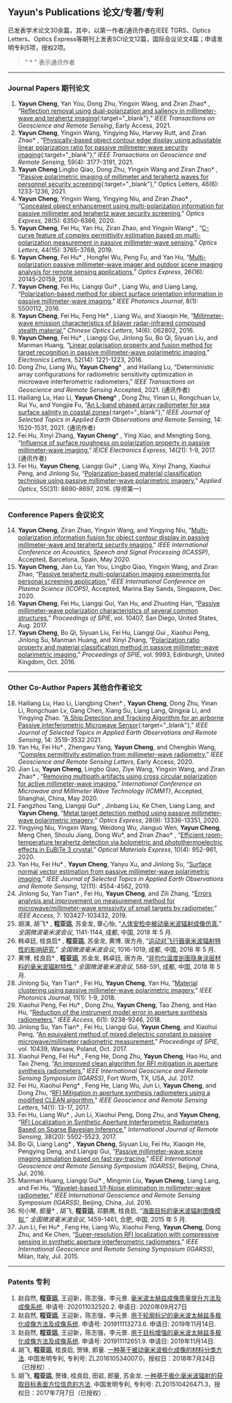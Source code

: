 ## **Yayun's Publications 论文/专著/专利**

已发表学术论文30余篇，其中，以第一作者/通讯作者在IEEE TGRS、Optics Letters、Optics Express等期刊上发表SCI论文12篇，国际会议论文4篇；申请发明专利5项，授权2项。

>  " * " 表示通讯作者

---
### **Journal Papers 期刊论文**
1. **Yayun Cheng**, Yan You, Dong Zhu, Yingxin Wang, and Ziran Zhao* , “[Reflection removal using dual-polarization and saliency in millimeter-wave and terahertz imaging](http://www.doi.org/10.1109/TGRS.2021.3049554){:target="_blank"},” *IEEE Transactions on Geoscience and Remote Sensing*, Early Access, 2021. 
1. **Yayun Cheng**, Yingxin Wang, Yingying Niu, Harvey Rutt, and Ziran Zhao* , “[Physically-based object contour edge display using adjustable linear polarization ratio for passive millimeter-wave security imaging](http://www.doi.org/10.1109/TGRS.2020.3011179){:target="_blank"},” *IEEE Transactions on Geoscience and Remote Sensing*, 59(4): 3177-3191, 2021.
1. **Yayun Cheng** Lingbo Qiao, Dong Zhu, Yingxin Wang and Ziran Zhao* , “[Passive polarimetric imaging of millimeter and terahertz waves for personnel security screening](https://doi.org/10.1364/OL.418497){:target="_blank"},” Optics Letters, 46(6): 1233-1236, 2021.
2.	**Yayun Cheng**, Yingxin Wang, Yingying Niu, and Ziran Zhao* , “[Concealed object enhancement using multi-polarization information for passive millimeter and terahertz wave security screening](https://doi.org/10.1364/OE.384029),” *Optics Express*, 28(5): 6350-6366, 2020.
3.	**Yayun Cheng**, Fei Hu, Yan Hu, Ziran Zhao, and Yingxin Wang* , “[C-curve feature of complex permittivity estimation based on multi-polarization measurement in passive millimeter-wave sensing](https://doi.org/10.1364/OL.44.003765),” *Optics Letters*, 44(15): 3765-3768, 2019.
4.	**Yayun Cheng**, Fei Hu* , Hongfei Wu, Peng Fu, and Yan Hu, “[Multi-polarization passive millimeter-wave imager and outdoor scene imaging analysis for remote sensing applications](https://doi.org/10.1364/OE.26.020145),” *Optics Express*, 26(16): 20145-20159, 2018.
5.	**Yayun Cheng**, Fei Hu, Liangqi Gui* , Liang Wu, and Liang Lang, “[Polarization-based method for object surface orientation information in passive millimeter-wave imaging](https://doi.org/10.1109/JPHOT.2015.2507359),” *IEEE Photonics Journal*, 8(1): 5500112, 2016.
6.	**Yayun Cheng**, Fei Hu, Feng He* , Liang Wu, and Xiaoqin He, “[Millimeter-wave emission characteristics of bilayer radar-infrared compound stealth material](https://doi.org/10.3788/col201614.062802),” *Chinese Optics Letters*, 14(6): 062802, 2016.
7.	**Yayun Cheng**, Fei Hu* , Liangqi Gui, Jinlong Su, Bo Qi, Siyuan Liu, and Manman Huang, “[Linear polarisation property and fusion method for target recognition in passive millimeter-wave polarimetric imaging](https://doi.org/10.1049/el.2016.0681),” *Electronics Letters*, 52(14): 1221-1223, 2016.
1. Dong Zhu, Liang Wu, **Yayun Cheng*** , and Hailiang Lu, “Deterministic array configurations for radiometric sensitivity optimization in microwave interferometric radiometers,” *IEEE Transactions on Geoscience and Remote Sensing* Accepted, 2021. (通讯作者)
1. Hailiang Lu, Hao Li, **Yayun Cheng*** , Dong Zhu, Yinan Li, Rongchuan Lv, Rui Yu, and Yongjie Fu, “[An L-band phased array radiometer for sea surface salinity in coastal zones](https://doi.org/10.1109/JSTARS.2020.3045813){:target="_blank"},” *IEEE Journal of Selected Topics in Applied Earth Observations and Remote Sensing*, 14: 1520-1531, 2021. (通讯作者)
1. Fei Hu, Xinyi Zhang, **Yayun Cheng*** , Ying Xiao, and Mengting Song, “[Influence of surface roughness on polarization property in passive millimeter-wave imaging](https://doi.org/10.1587/elex.14.20171005),” *IEICE Electronics Express*, 14(21): 1-9, 2017. (通讯作者)
1. Fei Hu, **Yayun Cheng**, Liangqi Gui* , Liang Wu, Xinyi Zhang, Xiaohui Peng, and Jinlong Su, “[Polarization-based material classification technique using passive millimeter-wave polarimetric imagery](https://doi.org/10.1364/AO.55.008690),” *Applied Optics*, 55(31): 8690-8697, 2016. (导师第一)

---
### **Conference Papers 会议论文**
14. **Yayun Cheng**, Ziran Zhao, Yingxin Wang, and Yingying Niu, “[Multi-polarization information fusion for object contour display in passive millimeter-wave and terahertz security imaging](https://doi.org/10.1109/ICASSP40776.2020.9054207),” *IEEE International Conference on Acoustics, Speech and Signal Processing (ICASSP)*, Accepted, Barcelona, Spain, May 2020.
2. **Yayun Cheng**, Jian Lu, Yan You, Lingbo Qiao, Yingxin Wang, and Ziran Zhao, “[Passive terahertz multi-polarization imaging experiments for personal screening application](),” *IEEE International Conference on Plasma Science (ICOPS)*, Accepted, Marina Bay Sands, Singapore, Dec. 2020.
3. **Yayun Cheng**, Fei Hu, Liangqi Gui, Yan Hu, and Zhuoting Han, “[Passive millimeter-wave polarization characteristics of several common structures](https://doi.org/10.1117/12.2270947),” *Proceedings of SPIE*, vol. 10407, San Diego, United States, Aug. 2017.
4. **Yayun Cheng**, Bo Qi, Siyuan Liu, Fei Hu, Liangqi Gui , Xiaohui Peng, Jinlong Su, Manman Huang, and Xinyi Zhang, “[Polarization ratio property and material classification method in passive millimeter-wave polarimetric imaging](https://doi.org/10.1117/12.2239946),” *Proceedings of SPIE*, vol. 9993, Edinburgh, United Kingdom, Oct. 2016.

---
### **Other Co-Author Papers 其他合作者论文**
18. Hailiang Lu, Hao Li, Liangbing Chen* , **Yayun Cheng**, Dong Zhu, Yinan Li, Rongchuan Lv, Gang Chen, Xiang Su, Liang Lang, Qingxia Li, and Yingying Zhao. “[A Ship Detection and Tracking Algorithm for an airborne Passive interferometric Microwave Sensor](https://doi.org/10.1109/JSTARS.2021.3066514){:target="_blank"},” *IEEE Journal of Selected Topics in Applied Earth Observations and Remote Sensing*, 14: 3519-3532 2021.
1. Yan Hu, Fei Hu* , Zhengwu Yang, **Yayun Cheng**, and Chengbin Wang, “[Complex permittivity estimation from millimeter-wave radiometry](),” *IEEE Geoscience and Remote Sensing Letters*, Early Access, 2020.
18. Jian Lu, **Yayun Cheng**, Lingbo Qiao, Ziye Wang, Yingxin Wang, and Ziran Zhao* , “[Removing multipath artifacts using cross circular polarization for active millimeter-wave imaging](),” *International Conference on Microwave and Millimeter Wave Technology (ICMMT)*, Accepted, Shanghai, China, May 2020.
17. Fangzhou Tang, Liangqi Gui* , Jinbang Liu, Ke Chen, Liang Lang, and **Yayun Cheng**, “[Metal target detection method using passive millimeter-wave polarimetric imagery](),” *Optics Express*, 28(9): 13336-13351, 2020.
16. Yingying Niu, Yingxin Wang, Weidong Wu, Jianguo Wen, **Yayun Cheng**, Meng Chen, Shoulu Jiang, Dong Wu*, and Ziran Zhao* , “[Efficient room-temperature terahertz detection via bolometric and photothermoelectric effects in EuBiTe 3 crystal](),” *Optical Materials Express*, 10(4): 952-961, 2020.
15. Yan Hu, Fei Hu* , **Yayun Cheng**, Yanyu Xu, and Jinlong Su, “[Surface normal vector estimation from passive millimeter-wave polarimetric imaging](),” *IEEE Journal of Selected Topics in Applied Earth Observations and Remote Sensing*, 12(11): 4554-4562, 2019.
14. Jinlong Su, Yan Tian* , Fei Hu, **Yayun Cheng**, and Zili Zhang, “[Errors analysis and improvement on measurement method for microwave/millimeter-wave emissivity of small targets by radiometer](),” *IEEE Access*, 7: 103427-103432, 2019.
13. 胡演, 胡飞* , **程亚运**, 苏金龙, 章心怡, “[人体安检中被动毫米波辐射成像仿真](),” *全国微波毫米波会议*, 1141-1144, 成都, 中国, 2018 年 5 月.
12. 韩卓廷, 桂良启* , **程亚运**, 苏金龙, 黄博, 唐方舟, “[运动对飞行器毫米波辐射特性的影响研究](),” *全国微波毫米波会议*, 1016-1019, 成都, 中国, 2018 年 5 月.
11. 黄博, 桂良启* , **程亚运**, 苏金龙, 韩卓廷, 唐方舟, “[非均匀温度剖面隐身涂层材料的毫米波辐射特性](),” *全国微波毫米波会议*, 588-591, 成都, 中国, 2018 年 5 月.
10. Jinlong Su, Yan Tian* , Fei Hu, **Yayun Cheng**, Yan Hu, “[Material clustering using passive millimeter-wave polarimetric imagery](),” *IEEE Photonics Journal*, 11(1): 1-9, 2018.
9. Xiaohui Peng, Fei Hu* , Dong Zhu, **Yayun Cheng**, Tao Zheng, and Hao Hu, “[Reduction of the instrument model error in aperture synthesis radiometers](),” *IEEE Access*, 6(1): 9238-9246, 2018.
8. Jinlong Su, Yan Tian* , Fei Hu, Liangqi Gui, **Yayun Cheng**, and Xiaohui Peng, “[An equivalent method of mixed dielectric constant in passive microwave/millimeter radiometric measurement](),” *Proceedings of SPIE*, vol. 10439, Warsaw, Poland, Oct. 2017.
7. Xiaohui Peng, Fei Hu* , Feng He, Dong Zhu, **Yayun Cheng**, Hao Hu, and Tao Zheng, “[An improved clean algorithm for RFI mitigation in aperture synthesis radiometers](),” *IEEE International Geoscience and Remote Sensing Symposium (IGARSS)*, Fort Worth, TX, USA, Jul. 2017.
6. Fei Hu, Xiaohui Peng* , Feng He, Liang Wu, Jun Li, **Yayun Cheng**, and Dong Zhu, “[RFI Mitigation in aperture synthesis radiometers using a modified CLEAN algorithm](),” *IEEE Geoscience and Remote Sensing Letters*, 14(1): 13-17, 2017.
5. Fei Hu, Liang Wu* , Jun Li, Xiaohui Peng, Dong Zhu, and **Yayun Cheng**, “[RFI Localization in Synthetic Aperture Interferometric Radiometers Based on Sparse Bayesian Inference](),” *International Journal of Remote Sensing*, 38(20): 5502-5523, 2017.
4. Bo Qi, Liang Lang* , **Yayun Cheng**, Siyuan Liu, Fei Hu, Xiaoqin He, Pengying Deng, and Liangqi Gui, “[Passive millimeter-wave scene imaging simulation based on fast ray-tracing](),” *IEEE International Geoscience and Remote Sensing Symposium (IGARSS)*, Beijing, China, Jul. 2016.
3. Manman Huang, Liangqi Gui* , Mingmin Liu, **Yayun Cheng**, Liang Lang, and Fei Hu, “[Wavelet-based 1/f-Noise elimination in millimeter-wave radiometer](),” *IEEE International Geoscience and Remote Sensing Symposium (IGARSS)*, Beijing, China, Jul. 2016.
2. 何小琴, 郎量* , 胡飞, **程亚运**, 邓鹏鹰, 桂良启, “[海面目标的毫米波辐射图像模拟](),” *全国微波毫米波会议*, 1459-1461, 合肥, 中国, 2015 年 5 月.
1. Jun Li, Fei Hu* , Feng He, Liang Wu, Xiaohui Peng, **Yayun Cheng**, Dong Zhu, and Ke Chen, “[Super-resolution RFI localization with compressive sensing in synthetic aperture interferometric radiometers](),” *IEEE International Geoscience and Remote Sensing Symposium (IGARSS)*, Milan, Italy, Jul. 2015.

---
### **Patents 专利**
1. 赵自然, **程亚运**, 王迎新，陈志强，李元景. [毫米波太赫兹成像质量提升方法及成像系统](). 申请号: 202011032520.2. 申请日: 2020年09月27日
1. 赵自然, **程亚运**, 王迎新，陈志强，李元景. [用于轮廓标记的毫米波太赫兹多极化成像方法及成像系统](). 申请号: 201911113273.6. 申请日: 2019年11月14日.
1. 赵自然, **程亚运**, 王迎新，陈志强，李元景. [用于目标增强的毫米波太赫兹多极化成像方法及成像系统](). 申请号: 201911112651.9. 申请日: 2019年11月14日.
1. 胡飞, **程亚运**, 桂良启, 贺锋, 郎量. [一种基于被动毫米波极化成像的材料分类方法](). 中国发明专利, 专利号: ZL201610534007.0，授权日：2018年7月24日（已授权）.
1. 胡飞, **程亚运**, 贺锋, 桂良启, 田岩, 郎量, 苏金龙. [一种基于极化毫米波辐射的获取目标表面方位信息的方法](). 中国发明专利, 专利号: ZL201510426471.3，授权日：2017年7月7日（已授权）.

<!-- 1.	Ziran Zhao (Supervisor), Yayun Cheng, et al., Invention patent in China, Application Number: [201911113273.6](), Application Date: 14 November 2019. 
2.	Ziran Zhao (Supervisor), Yayun Cheng, et al., Invention patent in China, Patent Number: [201911112651.9](), Application Date: 14 November 2019.
3.	Fei Hu (Supervisor), Yayun Cheng, et al., Invention patent in China, Patent Number: [ZL201610534007.0](), Authorization Date: 24 July 2018. (Authorized)
4.	Fei Hu (Supervisor), Yayun Cheng, et al. Invention patent in China, Patent Number: [ZL201510426471.3](), Authorization Date: 7 July 2017. (Authorized) -->
